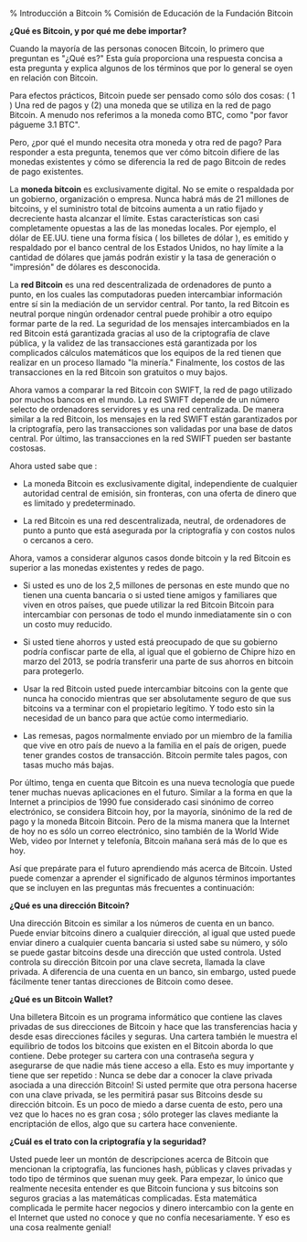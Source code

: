 % Introducción a Bitcoin
% Comisión de Educación de la Fundación Bitcoin

**¿Qué es Bitcoin, y por qué me debe importar?**

Cuando la mayoría de las personas conocen Bitcoin, lo primero que preguntan es "¿Qué es?" Esta guía proporciona una respuesta concisa a esta pregunta y explica algunos de los términos que por lo general se oyen en relación con Bitcoin.

Para efectos prácticos, Bitcoin puede ser pensado como sólo dos cosas: ( 1 ) Una red de pagos y (2) una moneda que se utiliza en la red de pago Bitcoin. A menudo nos referimos a la moneda como BTC, como "por favor págueme 3.1 BTC".

Pero, ¿por qué el mundo necesita otra moneda y otra red de pago? Para responder a esta pregunta, tenemos que ver cómo bitcoin difiere de las monedas existentes y cómo se diferencia la red de pago Bitcoin de redes de pago existentes.

La **moneda bitcoin** es exclusivamente digital. No se emite o respaldada por un gobierno, organización o empresa. Nunca habrá más de 21 millones de bitcoins, y el suministro total de bitcoins aumenta a un ratio fijado y decreciente hasta alcanzar el límite. Estas características son casi completamente opuestas a las de las monedas locales. Por ejemplo, el dólar de EE.UU. tiene una forma física ( los billetes de dólar ), es emitido y respaldado por el banco central de los Estados Unidos, no hay límite a la cantidad de dólares que jamás podrán existir y la tasa de generación o "impresión" de dólares es desconocida.

La **red Bitcoin** es una red descentralizada de ordenadores de punto a punto, en los cuales las computadoras pueden intercambiar información entre sí sin la mediación de un servidor central. Por tanto, la red Bitcoin es neutral porque ningún ordenador central puede prohibir a otro equipo formar parte de la red. La seguridad de los mensajes intercambiados en la red Bitcoin está garantizada gracias al uso de la criptografía de clave pública, y la validez de las transacciones está garantizada por los complicados cálculos matemáticos que los equipos de la red tienen que realizar en un proceso llamado "la minería." Finalmente, los costos de las transacciones en la red Bitcoin son gratuitos o muy bajos.

Ahora vamos a comparar la red Bitcoin con SWIFT, la red de pago utilizado por muchos bancos en el mundo. La red SWIFT depende de un número selecto de ordenadores servidores y es una red centralizada. De manera similar a la red Bitcoin, los mensajes en la red SWIFT están garantizados por la criptografía, pero las transacciones son validadas por una base de datos central. Por último, las transacciones en la red SWIFT pueden ser bastante costosas.

Ahora usted sabe que :

- La moneda Bitcoin es exclusivamente digital, independiente de cualquier autoridad central de emisión, sin fronteras, con una oferta de dinero que es limitado y predeterminado.

- La red Bitcoin es una red descentralizada, neutral, de ordenadores de punto a punto que está asegurada por la criptografía y con costos nulos o cercanos a cero.


Ahora, vamos a considerar algunos casos donde bitcoin y la red Bitcoin es superior a las monedas existentes y redes de pago.

- Si usted es uno de los 2,5 millones de personas en este mundo que no tienen una cuenta bancaria o si usted tiene amigos y familiares que viven en otros países, que puede utilizar la red Bitcoin Bitcoin para intercambiar con personas de todo el mundo inmediatamente sin o con un costo muy reducido.

- Si usted tiene ahorros y usted está preocupado de que su gobierno podría confiscar parte de ella, al igual que el gobierno de Chipre hizo en marzo del 2013, se podría transferir una parte de sus ahorros en bitcoin para protegerlo.

- Usar la red Bitcoin usted puede intercambiar bitcoins con la gente que nunca ha conocido mientras que ser absolutamente seguro de que sus bitcoins va a terminar con el propietario legítimo. Y todo esto sin la necesidad de un banco para que actúe como intermediario.

- Las remesas, pagos normalmente enviado por un miembro de la familia que vive en otro país de nuevo a la familia en el país de origen, puede tener grandes costos de transacción. Bitcoin permite tales pagos, con tasas mucho más bajas.

Por último, tenga en cuenta que Bitcoin es una nueva tecnología que puede tener muchas nuevas aplicaciones en el futuro. Similar a la forma en que la Internet a principios de 1990 fue considerado casi sinónimo de correo electrónico, se considera Bitcoin hoy, por la mayoría, sinónimo de la red de pago y la moneda Bitcoin Bitcoin. Pero de la misma manera que la Internet de hoy no es sólo un correo electrónico, sino también de la World Wide Web, video por Internet y telefonía, Bitcoin mañana será más de lo que es hoy.

Así que prepárate para el futuro aprendiendo más acerca de Bitcoin. Usted puede comenzar a aprender el significado de algunos términos importantes que se incluyen en las preguntas más frecuentes a continuación:

**¿Qué es una dirección Bitcoin?**

Una dirección Bitcoin es similar a los números de cuenta en un banco. Puede enviar bitcoins dinero a cualquier dirección, al igual que usted puede enviar dinero a cualquier cuenta bancaria si usted sabe su número, y sólo se puede gastar bitcoins desde una dirección que usted controla. Usted controla su dirección Bitcoin por una clave secreta, llamada la clave privada. A diferencia de una cuenta en un banco, sin embargo, usted puede fácilmente tener tantas direcciones de Bitcoin como desee.

**¿Qué es un Bitcoin Wallet?**

Una billetera Bitcoin es un programa informático que contiene las claves privadas de sus direcciones de Bitcoin y hace que las transferencias hacia y desde esas direcciones fáciles y seguras. Una cartera también le muestra el equilibrio de todos los bitcoins que existen en el Bitcoin aborda lo que contiene. Debe proteger su cartera con una contraseña segura y asegurarse de que nadie más tiene acceso a ella. Esto es muy importante y tiene que ser repetido : Nunca se debe dar a conocer la clave privada asociada a una dirección Bitcoin! Si usted permite que otra persona hacerse con una clave privada, se les permitirá pasar sus Bitcoins desde su dirección bitcoin. Es un poco de miedo a darse cuenta de esto, pero una vez que lo haces no es gran cosa ; sólo proteger las claves mediante la encriptación de ellos, algo que su cartera hace conveniente.

**¿Cuál es el trato con la criptografía y la seguridad?**

Usted puede leer un montón de descripciones acerca de Bitcoin que mencionan la criptografía, las funciones hash, públicas y claves privadas y todo tipo de términos que suenan muy geek. Para empezar, lo único que realmente necesita entender es que Bitcoin funciona y sus bitcoins son seguros gracias a las matemáticas complicadas. Esta matemática complicada le permite hacer negocios y dinero intercambio con la gente en el Internet que usted no conoce y que no confía necesariamente. Y eso es una cosa realmente genial!
